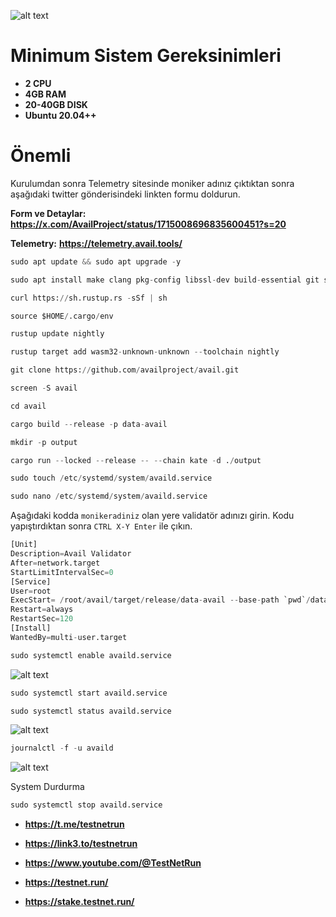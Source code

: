 
![alt text](https://i.hizliresim.com/785b3ek.png)

# Minimum Sistem Gereksinimleri

- **2 CPU**
- **4GB RAM**
- **20-40GB DISK**
- **Ubuntu 20.04++**

# Önemli
Kurulumdan sonra Telemetry sitesinde moniker adınız çıktıktan sonra aşağıdaki twitter gönderisindeki linkten formu doldurun.

**Form ve Detaylar:** **https://x.com/AvailProject/status/1715008696835600451?s=20**

**Telemetry:** **https://telemetry.avail.tools/**


```python
sudo apt update && sudo apt upgrade -y
```

```python
sudo apt install make clang pkg-config libssl-dev build-essential git screen protobuf-compiler -y
```

```python
curl https://sh.rustup.rs -sSf | sh
```

```python
source $HOME/.cargo/env
```

```python
rustup update nightly
```

```python
rustup target add wasm32-unknown-unknown --toolchain nightly
```

```python
git clone https://github.com/availproject/avail.git
```

```python
screen -S avail
```
```python
cd avail
```

```python
cargo build --release -p data-avail
```

```python
mkdir -p output
```

```python
cargo run --locked --release -- --chain kate -d ./output
```

```python
sudo touch /etc/systemd/system/availd.service
```

```python
sudo nano /etc/systemd/system/availd.service
```

Aşağıdaki kodda `monikeradiniz` olan yere validatör adınızı girin. Kodu yapıştırdıktan sonra `CTRL X-Y Enter` ile çıkın.

```python
[Unit]
Description=Avail Validator
After=network.target
StartLimitIntervalSec=0
[Service]
User=root
ExecStart= /root/avail/target/release/data-avail --base-path `pwd`/data --chain kate --name "monikeradiniz"
Restart=always
RestartSec=120
[Install]
WantedBy=multi-user.target
```

```python
sudo systemctl enable availd.service
```
![alt text](https://i.hizliresim.com/d1u63ux.png)


```python
sudo systemctl start availd.service
```

```python
sudo systemctl status availd.service
```
![alt text](https://i.hizliresim.com/ag4qsve.png)


```python
journalctl -f -u availd
```

![alt text](https://i.hizliresim.com/aqo67ho.png)


System Durdurma

```python
sudo systemctl stop availd.service
```


- **https://t.me/testnetrun**

- **https://link3.to/testnetrun**

- **https://www.youtube.com/@TestNetRun**

- **https://testnet.run/**

- **https://stake.testnet.run/**

